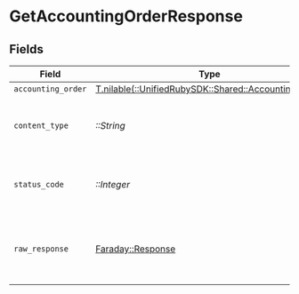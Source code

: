 # GetAccountingOrderResponse


## Fields

| Field                                                                                          | Type                                                                                           | Required                                                                                       | Description                                                                                    |
| ---------------------------------------------------------------------------------------------- | ---------------------------------------------------------------------------------------------- | ---------------------------------------------------------------------------------------------- | ---------------------------------------------------------------------------------------------- |
| `accounting_order`                                                                             | [T.nilable(::UnifiedRubySDK::Shared::AccountingOrder)](../../models/shared/accountingorder.md) | :heavy_minus_sign:                                                                             | Successful                                                                                     |
| `content_type`                                                                                 | *::String*                                                                                     | :heavy_check_mark:                                                                             | HTTP response content type for this operation                                                  |
| `status_code`                                                                                  | *::Integer*                                                                                    | :heavy_check_mark:                                                                             | HTTP response status code for this operation                                                   |
| `raw_response`                                                                                 | [Faraday::Response](https://www.rubydoc.info/gems/faraday/Faraday/Response)                    | :heavy_check_mark:                                                                             | Raw HTTP response; suitable for custom response parsing                                        |